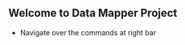 Welcome to Data Mapper Project
------------------------------

* Navigate over the commands at right bar
